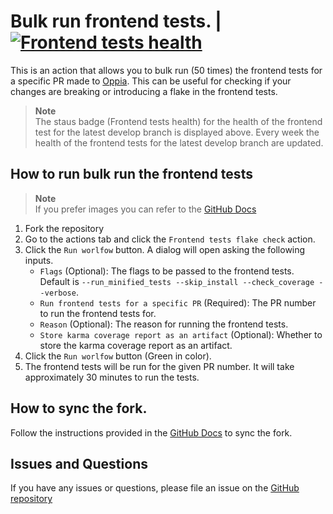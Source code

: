 # Bulk run frontend tests. | [![Frontend tests health](https://github.com/gp201/oppia-frontend-tests-oppia/actions/workflows/frontend_tests_health.yml/badge.svg)](https://github.com/gp201/oppia-frontend-tests-oppia/actions/workflows/frontend_tests_health.yml)

This is an action that allows you to bulk run (50 times) the frontend tests for a specific PR made to [Oppia](https://github.com/oppia/oppia).
This can be useful for checking if your changes are breaking or introducing a flake in the frontend tests.

> **Note**  
> The staus badge (Frontend tests health) for the health of the frontend test for the latest develop branch is displayed above.
> Every week the health of the frontend tests for the latest develop branch are updated. 


## How to run bulk run the frontend tests

> **Note**  
> If you prefer images you can refer to the [GitHub Docs](https://docs.github.com/en/actions/managing-workflow-runs/manually-running-a-workflow#running-a-workflow)


1. Fork the repository
2. Go to the actions tab and click the `Frontend tests flake check` action.
3. Click the `Run worlfow` button. A dialog will open asking the following inputs.
    - `Flags` (Optional): The flags to be passed to the frontend tests. Default is `--run_minified_tests --skip_install --check_coverage --verbose`.
    - `Run frontend tests for a specific PR` (Required): The PR number to run the frontend tests for.
    - `Reason` (Optional): The reason for running the frontend tests.
    - `Store karma coverage report as an artifact` (Optional): Whether to store the karma coverage report as an artifact.
4. Click the `Run worlfow` button (Green in color).
5. The frontend tests will be run for the given PR number. It will take approximately 30 minutes to run the tests.

## How to sync the fork.

Follow the instructions provided in the [GitHub Docs](
https://docs.github.com/en/pull-requests/collaborating-with-pull-requests/working-with-forks/syncing-a-fork#syncing-a-fork-branch-from-the-web-ui) to sync the fork.


## Issues and Questions
If you have any issues or questions, please file an issue on the [GitHub repository](https://github.com/gp201/frontend-tests-flake-check-oppia/issues)
